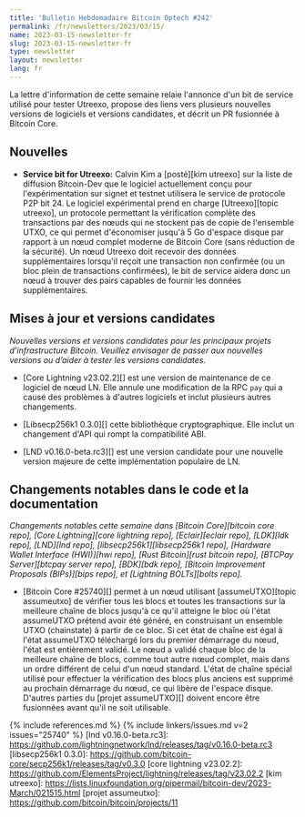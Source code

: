 ```yaml
---
title: 'Bulletin Hebdomadaire Bitcoin Optech #242'
permalink: /fr/newsletters/2023/03/15/
name: 2023-03-15-newsletter-fr
slug: 2023-03-15-newsletter-fr
type: newsletter
layout: newsletter
lang: fr
---
```

La lettre d'information de cette semaine relaie l'annonce d'un bit de service
utilisé pour tester Utreexo, propose des liens vers plusieurs nouvelles versions
de logiciels et versions candidates, et décrit un PR fusionnée à Bitcoin Core.

## Nouvelles

- **Service bit for Utreexo:** Calvin Kim a [posté][kim utreexo] sur la
  liste de diffusion Bitcoin-Dev que le logiciel actuellement conçu pour
  l'expérimentation sur signet et testnet utilisera le service de protocole
  P2P bit 24. Le logiciel expérimental prend en charge [Utreexo][topic utreexo],
  un protocole permettant la vérification complète des transactions par des
  nœuds qui ne stockent pas de copie de l'ensemble UTXO, ce qui permet d'économiser
  jusqu'à 5 Go d'espace disque par rapport à un nœud complet moderne de Bitcoin Core
  (sans réduction de la sécurité). Un nœud Utreexo doit recevoir des données
  supplémentaires lorsqu'il reçoit une transaction non confirmée (ou un bloc
  plein de transactions confirmées), le bit de service aidera donc un nœud à
  trouver des pairs capables de fournir les données supplémentaires.

## Mises à jour et versions candidates

*Nouvelles versions et versions candidates pour les principaux projets d’infrastructure
Bitcoin. Veuillez envisager de passer aux nouvelles versions ou d’aider à tester
les versions candidates.*

- [Core Lightning v23.02.2][] est une version de maintenance de ce logiciel
  de nœud LN. Elle annule une modification de la RPC `pay` qui a causé des
  problèmes à d'autres logiciels et inclut plusieurs autres changements.

- [Libsecp256k1 0.3.0][] cette bibliothèque cryptographique. Elle inclut
  un changement d'API qui rompt la compatibilité ABI.

- [LND v0.16.0-beta.rc3][] est une version candidate pour une nouvelle
  version majeure de cette implémentation populaire de LN.

## Changements notables dans le code et la documentation

*Changements notables cette semaine dans [Bitcoin Core][bitcoin core repo], [Core
Lightning][core lightning repo], [Eclair][eclair repo], [LDK][ldk repo],
[LND][lnd repo], [libsecp256k1][libsecp256k1 repo], [Hardware Wallet
Interface (HWI)][hwi repo], [Rust Bitcoin][rust bitcoin repo], [BTCPay
Server][btcpay server repo], [BDK][bdk repo], [Bitcoin Improvement
Proposals (BIPs)][bips repo], et [Lightning BOLTs][bolts repo].*

- [Bitcoin Core #25740][] permet à un nœud utilisant [assumeUTXO][topic assumeutxo] de vérifier
  tous les blocs et toutes les transactions sur la meilleure chaîne de blocs jusqu'à ce qu'il
  atteigne le bloc où l'état assumeUTXO prétend avoir été généré, en construisant un ensemble
  UTXO (chainstate) à partir de ce bloc. Si cet état de chaîne est égal à l'état assumeUTXO
  téléchargé lors du premier démarrage du nœud, l'état est entièrement validé. Le nœud a validé
  chaque bloc de la meilleure chaîne de blocs, comme tout autre nœud complet, mais dans un ordre
  différent de celui d'un nœud standard. L'état de chaîne spécial utilisé pour effectuer la
  vérification des blocs plus anciens est supprimé au prochain démarrage du nœud, ce qui libère
  de l'espace disque. D'autres parties du [projet assumeUTXO][] doivent encore être fusionnées
  avant qu'il ne soit utilisable.

{% include references.md %}
{% include linkers/issues.md v=2 issues="25740" %}
[lnd v0.16.0-beta.rc3]: https://github.com/lightningnetwork/lnd/releases/tag/v0.16.0-beta.rc3
[libsecp256k1 0.3.0]: https://github.com/bitcoin-core/secp256k1/releases/tag/v0.3.0
[core lightning v23.02.2]: https://github.com/ElementsProject/lightning/releases/tag/v23.02.2
[kim utreexo]: https://lists.linuxfoundation.org/pipermail/bitcoin-dev/2023-March/021515.html
[projet assumeutxo]: https://github.com/bitcoin/bitcoin/projects/11
